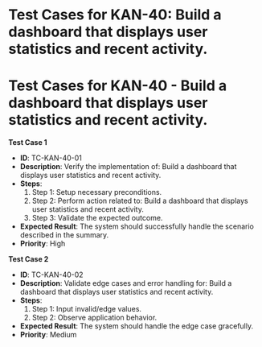 # Test Cases for KAN-40: Build a dashboard that displays user statistics and recent activity.

# Test Cases for KAN-40 - Build a dashboard that displays user statistics and recent activity.

**Test Case 1**
- **ID**: TC-KAN-40-01
- **Description**: Verify the implementation of: Build a dashboard that displays user statistics and recent activity.
- **Steps**:
  1. Step 1: Setup necessary preconditions.
  2. Step 2: Perform action related to: Build a dashboard that displays user statistics and recent activity.
  3. Step 3: Validate the expected outcome.
- **Expected Result**: The system should successfully handle the scenario described in the summary.
- **Priority**: High

**Test Case 2**
- **ID**: TC-KAN-40-02
- **Description**: Validate edge cases and error handling for: Build a dashboard that displays user statistics and recent activity.
- **Steps**:
  1. Step 1: Input invalid/edge values.
  2. Step 2: Observe application behavior.
- **Expected Result**: The system should handle the edge case gracefully.
- **Priority**: Medium
